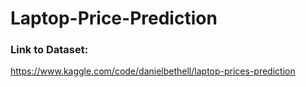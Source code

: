 # Laptop-Price-Prediction

### **Link to Dataset:**
https://www.kaggle.com/code/danielbethell/laptop-prices-prediction



